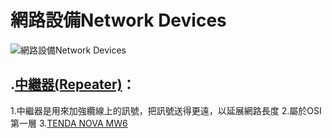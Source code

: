 # 網路設備Network Devices

![網路設備Network Devices](網路設備.png)

##  .[中繼器(Repeater)](https://zh.wikipedia.org/wiki/%E4%B8%AD%E7%BB%A7%E5%99%A8)：
1.中繼器是用來加強纜線上的訊號，把訊號送得更遠，以延展網路長度
2.屬於OSI第一層
3.[TENDA NOVA MW6](https://www.idotcom.com.tw/products/mw6)

![]()
